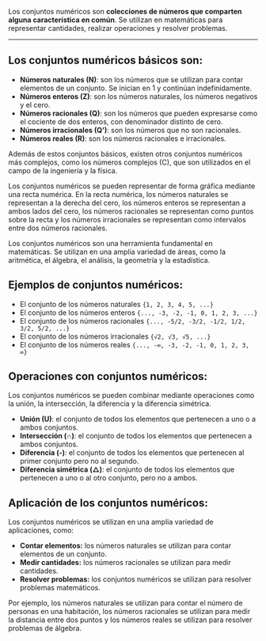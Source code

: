 Los conjuntos numéricos son **colecciones de números que comparten alguna característica en común**. Se utilizan en matemáticas para representar cantidades, realizar operaciones y resolver problemas.
___
## Los conjuntos numéricos básicos son:

- **Números naturales (N)**: son los números que se utilizan para contar elementos de un conjunto. Se inician en 1 y continúan indefinidamente.
- **Números enteros (Z)**: son los números naturales, los números negativos y el cero.
- **Números racionales (Q)**: son los números que pueden expresarse como el cociente de dos enteros, con denominador distinto de cero.
- **Números irracionales (Q')**: son los números que no son racionales.
- **Números reales (R)**: son los números racionales e irracionales.

Además de estos conjuntos básicos, existen otros conjuntos numéricos más complejos, como los números complejos (C), que son utilizados en el campo de la ingeniería y la física.

Los conjuntos numéricos se pueden representar de forma gráfica mediante una recta numérica. En la recta numérica, los números naturales se representan a la derecha del cero, los números enteros se representan a ambos lados del cero, los números racionales se representan como puntos sobre la recta y los números irracionales se representan como intervalos entre dos números racionales.

Los conjuntos numéricos son una herramienta fundamental en matemáticas. Se utilizan en una amplia variedad de áreas, como la aritmética, el álgebra, el análisis, la geometría y la estadística.

## **Ejemplos de conjuntos numéricos:**

- El conjunto de los números naturales `{1, 2, 3, 4, 5, ...}`
- El conjunto de los números enteros `{..., -3, -2, -1, 0, 1, 2, 3, ...}`
- El conjunto de los números racionales `{..., -5/2, -3/2, -1/2, 1/2, 3/2, 5/2, ...}`
- El conjunto de los números irracionales `{√2, √3, √5, ...}`
- El conjunto de los números reales `{..., -∞, -3, -2, -1, 0, 1, 2, 3, ∞}`

## **Operaciones con conjuntos numéricos:**

Los conjuntos numéricos se pueden combinar mediante operaciones como la unión, la intersección, la diferencia y la diferencia simétrica.

- **Unión (U)**: el conjunto de todos los elementos que pertenecen a uno o a ambos conjuntos.
- **Intersección (∩)**: el conjunto de todos los elementos que pertenecen a ambos conjuntos.
- **Diferencia (-)**: el conjunto de todos los elementos que pertenecen al primer conjunto pero no al segundo.
- **Diferencia simétrica (△)**: el conjunto de todos los elementos que pertenecen a uno o al otro conjunto, pero no a ambos.

## **Aplicación de los conjuntos numéricos:**

Los conjuntos numéricos se utilizan en una amplia variedad de aplicaciones, como:

- **Contar elementos:** los números naturales se utilizan para contar elementos de un conjunto.
- **Medir cantidades:** los números racionales se utilizan para medir cantidades.
- **Resolver problemas:** los conjuntos numéricos se utilizan para resolver problemas matemáticos.

Por ejemplo, los números naturales se utilizan para contar el número de personas en una habitación, los números racionales se utilizan para medir la distancia entre dos puntos y los números reales se utilizan para resolver problemas de álgebra.